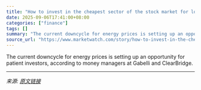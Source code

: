 ```yaml
---
title: "How to invest in the cheapest sector of the stock market for long-term gains"
date: 2025-09-06T17:41:00+08:00
categories: ["finance"]
tags: []
summary: "The current downcycle for energy prices is setting up an opportunity for patient investors, according to money managers at Gabelli and ClearBridge."
source_url: "https://www.marketwatch.com/story/how-to-invest-in-the-cheapest-sector-of-the-stock-market-for-long-term-gains-fe877792?mod=mw_rss_topstories"
---
```


The current downcycle for energy prices is setting up an opportunity for patient investors, according to money managers at Gabelli and ClearBridge.

---

*来源: [原文链接](https://www.marketwatch.com/story/how-to-invest-in-the-cheapest-sector-of-the-stock-market-for-long-term-gains-fe877792?mod=mw_rss_topstories)*

